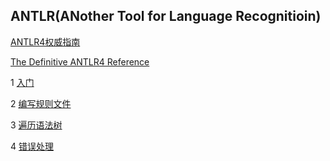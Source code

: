 ## ANTLR(ANother Tool for Language Recognitioin)

[ANTLR4权威指南](https://github.com/luofengmacheng/cloud_native/blob/master/antlr/resources/ANTLR4权威指南.pdf)

[The Definitive ANTLR4 Reference](https://github.com/luofengmacheng/cloud_native/blob/master/antlr/resources/The_Definitive_ANTLR4_Reference.pdf)

1 [入门](https://github.com/luofengmacheng/cloud_native/blob/master/antlr/introduction.md)

2 [编写规则文件](https://github.com/luofengmacheng/cloud_native/blob/master/antlr/syntax_rule.md)

3 [遍历语法树](https://github.com/luofengmacheng/cloud_native/blob/master/antlr/traverse_tree.md)

4 [错误处理](https://github.com/luofengmacheng/cloud_native/blob/master/antlr/error_handling.md)
